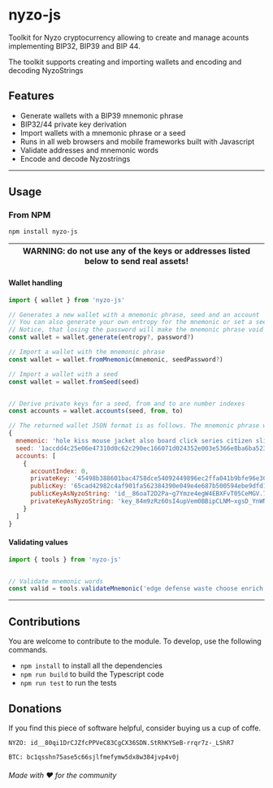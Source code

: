 # nyzo-js


Toolkit for Nyzo cryptocurrency allowing to create and manage acounts implementing BIP32, BIP39 and BIP 44.

The toolkit supports creating and importing wallets and encoding and decoding NyzoStrings

## Features

* Generate wallets with a BIP39 mnemonic phrase
* BIP32/44 private key derivation
* Import wallets with a mnemonic phrase or a seed
* Runs in all web browsers and mobile frameworks built with Javascript
* Validate addresses and mnemonic words
* Encode and decode Nyzostrings

---

## Usage

### From NPM

```console
npm install nyzo-js
```

| WARNING: do not use any of the keys or addresses listed below to send real assets! |
| --- |

#### Wallet handling

```javascript
import { wallet } from 'nyzo-js'

// Generates a new wallet with a mnemonic phrase, seed and an account
// You can also generate your own entropy for the mnemonic or set a seed password
// Notice, that losing the password will make the mnemonic phrase void
const wallet = wallet.generate(entropy?, password?)

// Import a wallet with the mnemonic phrase
const wallet = wallet.fromMnemonic(mnemonic, seedPassword?)

// Import a wallet with a seed
const wallet = wallet.fromSeed(seed)


// Derive private keys for a seed, from and to are number indexes
const accounts = wallet.accounts(seed, from, to)

```

```javascript
// The returned wallet JSON format is as follows. The mnemonic phrase will be undefined when importing with a seed.
{
  mnemonic: 'hole kiss mouse jacket also board click series citizen slight kite smoke desk diary rent mercy inflict antique edge invite slush athlete total brain',
  seed: '1accdd4c25e06e47310d0c62c290ec166071d024352e003e5366e8ba6ba523f2a0cb34116ac55a238a886778880a9b2a547112fd7cffade81d8d8d084ccb7d36',
  accounts: [
    {
      accountIndex: 0,
      privateKey: '45498b388601bac4758dce54092449896ec2ffa041b9bfe96e30149bbd7ae1a7',
      publicKey: '65cad42982c4af901fa562384390e049e4e687b500594ebe9dfd1dfdc5810dd6',
      publicKeyAsNyzoString: 'id__86oaT2D2Pa~g7Ymze4egW4EBXFvT05CeMGV.7wV5xgVnqPGwR~g~',
      privateKeyAsNyzoString: 'key_84m9zRz60sI4upVem0BBipCLNM~xgsD_YnWN59L.vL6E4xQKTySS'
    }
  ]
}
```

#### Validating values

```javascript
import { tools } from 'nyzo-js'


// Validate mnemonic words
const valid = tools.validateMnemonic('edge defense waste choose enrich upon flee junk siren film clown finish luggage leader kid quick brick print evidence swap drill paddle truly occur')
```

---

## Contributions

You are welcome to contribute to the module. To develop, use the following commands.

* `npm install` to install all the dependencies
* `npm run build` to build the Typescript code
* `npm run test` to run the tests

## Donations

If you find this piece of software helpful, consider buying us a cup of coffe.

  `NYZO: id__80qi1DrCJZfcPPVeC83CgCX36SDN.StRhKYSeB-rrqr7z-_LShR7` 
  
  `BTC: bc1qsshn75ase5c66sjlfmefymw5dx8w384jvp4v0j` 
###### Made with ♥ for the community
